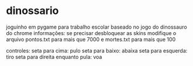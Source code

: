 # dinossario
joguinho em pygame para trabalho escolar baseado no jogo do dinossauro do chrome
informações:
se precisar desbloquear as skins modifique o arquivo pontos.txt para mais que 7000 e mortes.txt para mais que 100

controles:
seta para cima: pulo
seta para baixo: abaixa
seta para esquerda: tiro
seta para direita enquanto pula: voa